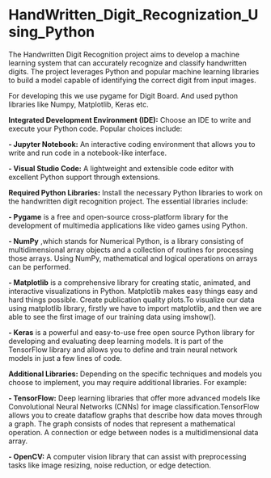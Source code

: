 # HandWritten_Digit_Recognization_Using_Python
The Handwritten Digit Recognition project aims to develop a machine learning system that can accurately recognize and classify handwritten digits. The project leverages Python and popular machine learning libraries to build a model capable of identifying the correct digit from input images.

For developing this we use pygame for Digit Board. And used python libraries like Numpy, Matplotlib, Keras etc.

**Integrated Development Environment (IDE):** Choose an IDE to write and execute your Python code. Popular choices include:

  **- Jupyter Notebook:** An interactive coding environment that allows you to write and run code in a notebook-like interface.
  
  **- Visual Studio Code:** A lightweight and extensible code editor with excellent Python support through extensions.

**Required Python Libraries:** Install the necessary Python libraries to work on the handwritten digit recognition project. The essential libraries include:

  **- Pygame** is a free and open-source cross-platform library for the development of multimedia applications like video games using Python.
  
  **- NumPy** ,which stands for Numerical Python, is a library consisting of multidimensional array objects and a collection of routines for processing those arrays. Using NumPy, mathematical and logical operations on arrays can be performed.
  
  **- Matplotlib** is a comprehensive library for creating static, animated, and interactive visualizations in Python. Matplotlib makes easy things easy and hard things possible. Create publication quality plots.To visualize our data using matplotlib library, firstly we have to import matplotlib, and then we are able to see the first image of our training data using imshow().
  
  **- Keras** is a powerful and easy-to-use free open source Python library for developing and evaluating deep learning models. It is part of the TensorFlow library and allows you to define and train neural network models in just a few lines of code.

**Additional Libraries:** Depending on the specific techniques and models you choose to implement, you may require additional libraries. For example:

   **- TensorFlow:** Deep learning libraries that offer more advanced models like Convolutional Neural Networks (CNNs) for image classification.TensorFlow allows you to create dataflow graphs that describe how data moves through a graph. The graph consists of nodes that represent a mathematical operation. A connection or edge between nodes is a multidimensional data array.
   
   **- OpenCV:** A computer vision library that can assist with preprocessing tasks like image resizing, noise reduction, or edge detection.
